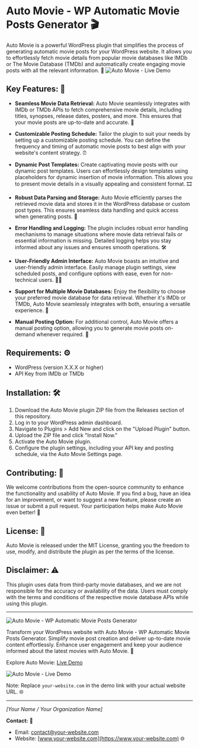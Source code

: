# Auto Movie - WP Automatic Movie Posts Generator 🎬

Auto Movie is a powerful WordPress plugin that simplifies the process of generating automatic movie posts for your WordPress website. It allows you to effortlessly fetch movie details from popular movie databases like IMDb or The Movie Database (TMDb) and automatically create engaging movie posts with all the relevant information. 🌟
![Auto Movie - Live Demo](https://elements-preview-images-0.imgix.net/2d066351-a8f1-4451-a4e2-170c00482fa1?auto=compress%2Cformat&fit=max&w=900&s=58e948c9ccdef3840d5f15446294e97f)
## Key Features: 🚀

- **Seamless Movie Data Retrieval:** Auto Movie seamlessly integrates with IMDb or TMDb APIs to fetch comprehensive movie details, including titles, synopses, release dates, posters, and more. This ensures that your movie posts are up-to-date and accurate. 🔄

- **Customizable Posting Schedule:** Tailor the plugin to suit your needs by setting up a customizable posting schedule. You can define the frequency and timing of automatic movie posts to best align with your website's content strategy. ⏰

- **Dynamic Post Templates:** Create captivating movie posts with our dynamic post templates. Users can effortlessly design templates using placeholders for dynamic insertion of movie information. This allows you to present movie details in a visually appealing and consistent format. 🎞️

- **Robust Data Parsing and Storage:** Auto Movie efficiently parses the retrieved movie data and stores it in the WordPress database or custom post types. This ensures seamless data handling and quick access when generating posts. 📝

- **Error Handling and Logging:** The plugin includes robust error handling mechanisms to manage situations where movie data retrieval fails or essential information is missing. Detailed logging helps you stay informed about any issues and ensures smooth operations. 🛠️

- **User-Friendly Admin Interface:** Auto Movie boasts an intuitive and user-friendly admin interface. Easily manage plugin settings, view scheduled posts, and configure options with ease, even for non-technical users. 🧑‍💻

- **Support for Multiple Movie Databases:** Enjoy the flexibility to choose your preferred movie database for data retrieval. Whether it's IMDb or TMDb, Auto Movie seamlessly integrates with both, ensuring a versatile experience. 💪

- **Manual Posting Option:** For additional control, Auto Movie offers a manual posting option, allowing you to generate movie posts on-demand whenever required. 🎯

## Requirements: ⚙️

- WordPress (version X.X.X or higher)
- API Key from IMDb or TMDb

## Installation: 🛠️

1. Download the Auto Movie plugin ZIP file from the Releases section of this repository.
2. Log in to your WordPress admin dashboard.
3. Navigate to Plugins > Add New and click on the "Upload Plugin" button.
4. Upload the ZIP file and click "Install Now."
5. Activate the Auto Movie plugin.
6. Configure the plugin settings, including your API key and posting schedule, via the Auto Movie Settings page.

## Contributing: 🤝

We welcome contributions from the open-source community to enhance the functionality and usability of Auto Movie. If you find a bug, have an idea for an improvement, or want to suggest a new feature, please create an issue or submit a pull request. Your participation helps make Auto Movie even better! 👏

## License: 📄

Auto Movie is released under the MIT License, granting you the freedom to use, modify, and distribute the plugin as per the terms of the license.

## Disclaimer: ⚠️

This plugin uses data from third-party movie databases, and we are not responsible for the accuracy or availability of the data. Users must comply with the terms and conditions of the respective movie database APIs while using this plugin.

---

![Auto Movie - WP Automatic Movie Posts Generator](https://elements-cover-images-0.imgix.net/10121ec8-7a91-48ed-8c14-c0358e08d10c?auto=compress%2Cformat&fit=max&w=900&s=688b1e3488be8a76da5c3a4f1c513545)

Transform your WordPress website with Auto Movie - WP Automatic Movie Posts Generator. Simplify movie post creation and deliver up-to-date movie content effortlessly. Enhance user engagement and keep your audience informed about the latest movies with Auto Movie. 🎥

Explore Auto Movie: [Live Demo](https://www.your-website.com/auto-movie-demo)

![Auto Movie - Live Demo](https://elements-preview-images-0.imgix.net/171015e1-b3fa-45e0-968c-192e513c64a7?auto=compress%2Cformat&fit=max&w=900&s=d6dafbe41cc398cbca3887c4db77975f)

Note: Replace `your-website.com` in the demo link with your actual website URL. 🌐

---

*[Your Name / Your Organization Name]*

**Contact:** 📧

- Email: [contact@your-website.com](mailto:contact@your-website.com)
- Website: [www.your-website.com](https://www.your-website.com) 🌐
